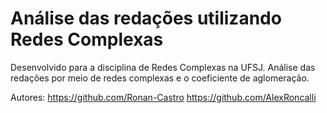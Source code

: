 # Análise das redações utilizando Redes Complexas

Desenvolvido para a disciplina de Redes Complexas na UFSJ. Análise das redações por meio de redes complexas e o coeficiente de aglomeração.

Autores:
https://github.com/Ronan-Castro
https://github.com/AlexRoncalli
